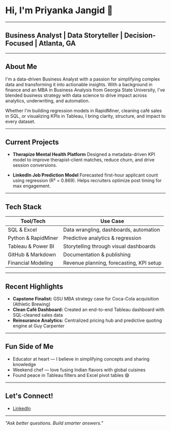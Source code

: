 # Hi, I'm Priyanka Jangid 👋

---

## Business Analyst | Data Storyteller | Decision-Focused | Atlanta, GA

---

## About Me

I'm a data-driven Business Analyst with a passion for simplifying complex data and transforming it into actionable insights. With a background in finance and an MBA in Business Analysis from Georgia State University, I've blended business strategy with data science to drive impact across analytics, underwriting, and automation.

Whether I'm building regression models in RapidMiner, cleaning café sales in SQL, or visualizing KPIs in Tableau, I bring clarity, structure, and impact to every dataset.

---

## Current Projects

- **Therapize Mental Health Platform**
  Designed a metadata-driven KPI model to improve therapist-client matches, reduce churn, and drive session conversions.

- **LinkedIn Job Prediction Model**
  Forecasted first-hour applicant count using regression (R² = 0.869). Helps recruiters optimize post timing for max engagement.

---

## Tech Stack

| Tool/Tech         | Use Case                                |
|-------------------|------------------------------------------|
| SQL & Excel       | Data wrangling, dashboards, automation   |
| Python & RapidMiner | Predictive analytics & regression       |
| Tableau & Power BI | Storytelling through visual dashboards   |
| GitHub & Markdown | Documentation & publishing               |
| Financial Modeling | Revenue planning, forecasting, KPI setup |

---

## Recent Highlights

- **Capstone Finalist:** GSU MBA strategy case for Coca-Cola acquisition (Athletic Brewing)
- **Clean Café Dashboard:** Created an end-to-end Tableau dashboard with SQL-cleaned sales data
- **Reinsurance Analytics:** Centralized pricing hub and predictive quoting engine at Guy Carpenter

---

## Fun Side of Me

-  Educator at heart — I believe in simplifying concepts and sharing knowledge
-  Weekend chef — love fusing Indian flavors with global cuisines
-  Found peace in Tableau filters and Excel pivot tables 😄

---

## Let's Connect!

-  [LinkedIn](www.linkedin.com/in/jangidpriyanka) 

---

 *"Ask better questions. Build smarter answers."*

